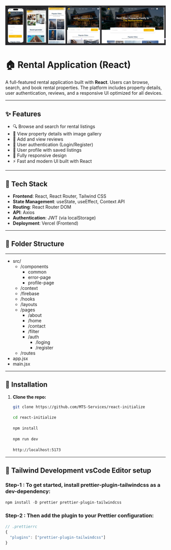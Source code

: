 ![alt text](image-1.png)

# 🏠 Rental Application (React)

A full-featured rental application built with **React**. Users can browse, search, and book rental properties. The platform includes property details, user authentication, reviews, and a responsive UI optimized for all devices.

---

## ✨ Features

- 🔍 Browse and search for rental listings
- 🏡 View property details with image gallery
- 📝 Add and view reviews
- 🔐 User authentication (Login/Register)
- 💾 User profile with saved listings
- 📱 Fully responsive design
- ⚡ Fast and modern UI built with React

---

## 🚀 Tech Stack

- **Frontend**: React, React Router, Tailwind CSS
- **State Management**: useState, useEffect, Context API
- **Routing**: React Router DOM
- **API**: Axios
- **Authentication**: JWT (via localStorage)
- **Deployment**: Vercel (Frontend)

---

## 📁 Folder Structure

---

- src/
  - /components
    - common
    - error-page
    - profile-page
  - /context
  - /firebase
  - /hooks
  - /layouts
  - /pages
    - /about
    - /home
    - /contact
    - /filter
    - /auth
      - /loging
      - /register
  - /routes
- app.jsx
- main.jsx

---

## 🔧 Installation

1. **Clone the repo:**

   ```bash
   git clone https://github.com/MTS-Services/react-initialize

   cd react-initialize

   npm install

   npm run dev

   http://localhost:5173

   ```

---

## 🎨 Tailwind Development vsCode Editor setup

### Step-1 : To get started, install prettier-plugin-tailwindcss as a dev-dependency:

```js
npm install -D prettier prettier-plugin-tailwindcss
```

### Step-2 : Then add the plugin to your Prettier configuration:

```js
// .prettierrc
{
  "plugins": ["prettier-plugin-tailwindcss"]
}
```
